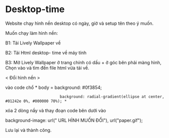 # Desktop-time

Website chạy hình nền desktop có ngày, giờ và setup tên theo ý muốn.

Muốn chạy làm hình nền: 

B1: Tải Lively Wallpaper về 

B2: Tải Html desktop- time về máy tính

B3: Mở Lively Wallpaper ở trang chính có dấu + ở góc bên phải màng hình, Chọn vào và tìm đến file html vừa tải về.

< Đổi hình nền >

vào code  chổ * body =     background: #0f3854;

                            background: radial-gradient(ellipse at center, #01242e 0%, #000000 70%); *
                            
xóa 2 dòng nầy và thay đoạn code bên dưới vào

background-image: url(" URL HÌNH MUỐN ĐỔI"), url("paper.gif");

Lưu lại và thành công.
